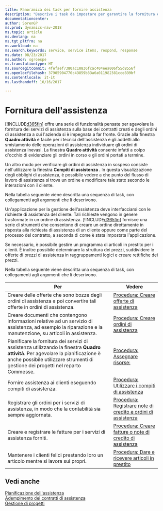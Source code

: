 ```yaml
---
title: Panoramica dei task per fornire assistenza
description: "Descrive i task da impostare per garantire la fornitura di un servizio di qualità e il rispetto degli accordi con i clienti."
documentationcenter: 
author: SorenGP
ms.prod: dynamics-nav-2018
ms.topic: article
ms.devlang: na
ms.tgt_pltfrm: na
ms.workload: na
ms.search.keywords: service, service items, respond, response
ms.date: 08/23/2017
ms.author: sgroespe
ms.translationtype: HT
ms.sourcegitcommit: 4fefaef7380ac10836fcac404eea006f55d8556f
ms.openlocfilehash: 37905904770c43859b33a6a011982381cce839bf
ms.contentlocale: it-it
ms.lasthandoff: 10/16/2017

---
```

# <a name="delivering-service"></a>Fornitura dell'assistenza
[!INCLUDE[d365fin](includes/d365fin_md.md)] offre una serie di funzionalità pensate per agevolare la fornitura dei servizi di assistenza sulla base dei contratti creati e degli ordini di assistenza a cui l'azienda si è impegnata a far fronte. Grazie alla finestra **Quadro attività** è facile per i tecnici dell'assistenza e gli addetti allo smistamento delle operazioni di assistenza individuare gli ordini di assistenza inevasi. La finestra **Quadro attività** consente infatti a colpo d'occhio di evidenziare gli ordini in corso e gli ordini portati a termine.  
  
Un altro modo per verificare gli ordini di assistenza in sospeso consiste nell'utilizzare la finestra **Compiti di assistenza** . In questa visualizzazione degli obblighi di assistenza, è possibile vedere a che punto del flusso di lavoro di assistenza si trova un ordine e modificare tale stato secondo le interazioni con il cliente.  
  
Nella tabella seguente viene descritta una sequenza di task, con collegamenti agli argomenti che li descrivono.   

Un'applicazione per la gestione dell'assistenza deve interfacciarsi con le richieste di assistenza del cliente. Tali richieste vengono in genere trasformate in un ordine di assistenza. [!INCLUDE[d365fin](includes/d365fin_md.md)] fornisce una serie di strumenti che consentono di creare un ordine direttamente in risposta alla richiesta di assistenza di un cliente oppure come parte del processo del contratto, a seconda di come è stata impostata l'applicazione.  
  
Se necessario, è possibile gestire un programma di articoli in prestito per i clienti. È inoltre possibile determinare la struttura dei prezzi, suddividere le offerte di prezzi di assistenza in raggruppamenti logici e creare rettifiche dei prezzi.  
  
Nella tabella seguente viene descritta una sequenza di task, con collegamenti agli argomenti che li descrivono.   
  
|**Per**|**Vedere**|  
|------------|-------------|  
|Creare delle offerte che sono bozze degli ordini di assistenza e poi convertire tali offerte in ordini di assistenza.|[Procedura: Creare offerte di assistenza](service-how-to-create-service-quotes.md)|
|Creare documenti che contengono informazioni relative ad un servizio di assistenza, ad esempio la riparazione e la manutenzione, su articoli in assistenza.|[Procedura: Creare ordini di assistenza](service-how-to-create-service-orders.md)|
|Pianificare la fornitura dei servizi di assistenza utilizzando la finestra **Quadro attività**. Per agevolare la pianificazione è anche possibile utilizzare strumenti di gestione dei progetti nel reparto Commesse.|[Procedura: Assegnare risorse:](service-how-to-allocate-resources.md)|  
|Fornire assistenza ai clienti eseguendo compiti di assistenza.|[Procedura: Utilizzare i compiti di assistenza](service-how-to-work-on-service-tasks.md)|  
|Registrare gli ordini per i servizi di assistenza, in modo che la contabilità sia sempre aggiornata.|[Procedura: Registrare note di credito e ordini di assistenza](service-how-to-post-service-orders.md)|  
|Creare e registrare le fatture per i servizi di assistenza forniti.|[Procedura: Creare fatture o note di credito di assistenza](service-how-create-invoices.md)|  
|Mantenere i clienti felici prestando loro un articolo mentre si lavora sui propri.| [Procedura: Dare e ricevere articoli in prestito](service-how-to-lend-receive-loaners.md)|
  
## <a name="see-also"></a>Vedi anche  
[Pianificazione dell'assistenza](service-plan-service.md)  
[Adempimento dei contratti di assistenza](service-fulfill-service-contracts.md)  
[Gestione di progetti](projects-manage-projects.md)  

